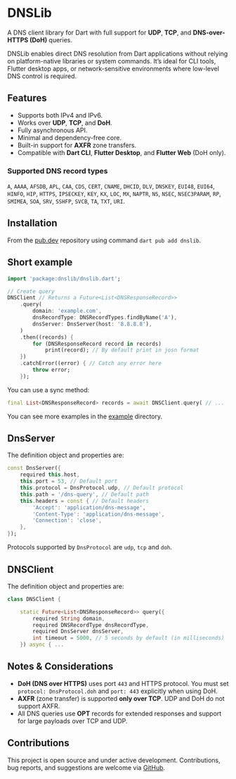# DNSLib

A DNS client library for Dart with full support for **UDP**, **TCP**, and
**DNS-over-HTTPS (DoH)** queries.

DNSLib enables direct DNS resolution from Dart applications without relying on
platform-native libraries or system commands. It’s ideal for CLI tools, Flutter
desktop apps, or network-sensitive environments where low-level DNS control is
required.


## Features

- Supports both IPv4 and IPv6.
- Works over **UDP**, **TCP**, and **DoH**.
- Fully asynchronous API.
- Minimal and dependency-free core.
- Built-in support for **AXFR** zone transfers.
- Compatible with **Dart CLI**, **Flutter Desktop**, and **Flutter Web** (DoH only).


### Supported DNS record types

`A`, `AAAA`, `AFSDB`, `APL`, `CAA`, `CDS`, `CERT`, `CNAME`, `DHCID`, `DLV`, `DNSKEY`, `EUI48`, `EUI64`, `HINFO`, `HIP`, `HTTPS`, `IPSECKEY`, `KEY`, `KX`, `LOC`, `MX`, `NAPTR`, `NS`, `NSEC`, `NSEC3PARAM`, `RP`, `SMIMEA`, `SOA`, `SRV`, `SSHFP`, `SVCB`, `TA`, `TXT`, `URI`.


## Installation

From the [pub.dev](https://pub.dev/) repository using
command `dart pub add dnslib`.


## Short example

```dart
import 'package:dnslib/dnslib.dart';

// Create query
DNSClient // Returns a Future<List<DNSResponseRecord>>
    .query(
        domain: 'example.com',
        dnsRecordType: DNSRecordTypes.findByName('A'),
        dnsServer: DnsServer(host: '8.8.8.8'),
    )
    .then((records) {
        for (DNSResponseRecord record in records)
            print(record); // By default print in josn format
    })
    .catchError((error) { // Catch any error here
        throw error;
    });
```

You can use a sync method:

```dart
final List<DNSResponseRecord> records = await DNSClient.query( // ...
```

You can see more examples in the [example](example/) directory.


## DnsServer

The definition object and properties are:

```dart
const DnsServer({
    required this.host,
    this.port = 53, // Default port
    this.protocol = DnsProtocol.udp, // Default protocol
    this.path = '/dns-query', // Default path
    this.headers = const { // Default headers
        'Accept': 'application/dns-message',
        'Content-Type': 'application/dns-message',
        'Connection': 'close',
    },
});
```

Protocols supported by `DnsProtocol` are `udp`, `tcp` and `doh`.


## DNSClient

The definition object and properties are:

```dart
class DNSClient {

    static Future<List<DNSResponseRecord>> query({
        required String domain,
        required DNSRecordType dnsRecordType,
        required DnsServer dnsServer,
        int timeout = 5000, // 5 seconds by default (in milliseconds)
    }) async { ...
```

## Notes & Considerations

- **DoH (DNS over HTTPS)** uses port `443` and HTTPS protocol. You must set `protocol: DnsProtocol.doh` and `port: 443` explicitly when using DoH.
- **AXFR** (zone transfer) is supported **only over TCP**. UDP and DoH do not support AXFR.
- All DNS queries use **OPT** records for extended responses and support for large payloads over TCP and UDP.


## Contributions

This project is open source and under active development. Contributions, bug
reports, and suggestions are welcome via [GitHub](https://github.com/yhojann-cl/dart-dnslib).
